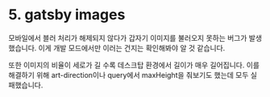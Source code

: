 #     5. gatsby images
모바일에서 블러 처리가 해제되지 않다가 갑자기 이미지를 불러오지 못하는 버그가 발생했습니다. 이게 개발 모드에서만 이러는 건지는 확인해봐야 알 것 같습니다.

또한 이미지의 비율이 세로가 길 수록 데스크탑 환경에서 길이가 매우 길어집니다. 이를 해결하기 위해  art-direction이나 query에서 maxHeight을 줘보기도 했는데 모두 실패했습니다.